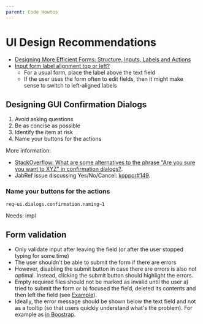 ```yaml
---
parent: Code Howtos
---
```

# UI Design Recommendations

* [Designing More Efficient Forms: Structure, Inputs, Labels and Actions](https://uxplanet.org/designing-more-efficient-forms-structure-inputs-labels-and-actions-e3a47007114f)
* [Input form label alignment top or left?](https://ux.stackexchange.com/questions/8480/input-form-label-alignment-top-or-left)
  * For a usual form, place the label above the text field
  * If the user uses the form often to edit fields, then it might make sense to switch to left-aligned labels

## Designing GUI Confirmation Dialogs

1. Avoid asking questions
2. Be as concise as possible
3. Identify the item at risk
4. Name your buttons for the actions

More information:

* [StackOverflow: What are some alternatives to the phrase "Are you sure you want to XYZ" in confirmation dialogs?](https://ux.stackexchange.com/q/756/93436).
* JabRef issue discussing Yes/No/Cancel: [koppor#149](https://github.com/koppor/jabref/issues/149).

### Name your buttons for the actions
`req~ui.dialogs.confirmation.naming~1`

Needs: impl

## Form validation

* Only validate input after leaving the field (or after the user stopped typing for some time)
* The user shouldn't be able to submit the form if there are errors
* However, disabling the submit button in case there are errors is also not optimal. Instead, clicking the submit button should highlight the errors.
* Empty required files should not be marked as invalid until the user a) tried to submit the form or b) focused the field, deleted its contents and then left the field (see [Example](https://www.w3schools.com/tags/tryit.asp?filename=tryhtml5_input_required)).
* Ideally, the error message should be shown below the text field and not as a tooltip (so that users quickly understand what's the problem). For example as [in Boostrap](https://mdbootstrap.com/docs/jquery/forms/validation/?#custom-styles).

<!-- markdownlint-disable-file MD022 -->
